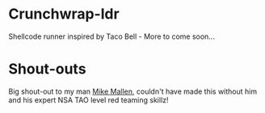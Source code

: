 # Crunchwrap-ldr
Shellcode runner inspired by Taco Bell - More to come soon...

# Shout-outs
Big shout-out to my man [Mike Mallen](https://x.com/MallenSec), couldn't have made this without him and his expert NSA TAO level red teaming skillz!<br>
